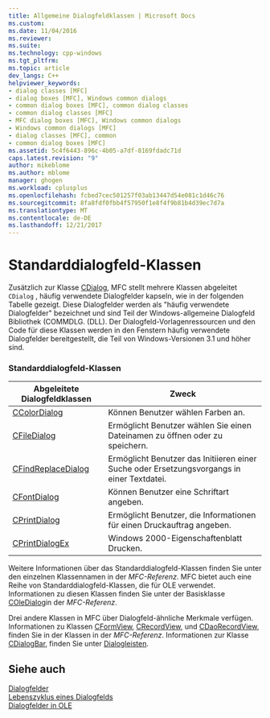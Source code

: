 ```yaml
---
title: Allgemeine Dialogfeldklassen | Microsoft Docs
ms.custom: 
ms.date: 11/04/2016
ms.reviewer: 
ms.suite: 
ms.technology: cpp-windows
ms.tgt_pltfrm: 
ms.topic: article
dev_langs: C++
helpviewer_keywords:
- dialog classes [MFC]
- dialog boxes [MFC], Windows common dialogs
- common dialog boxes [MFC], common dialog classes
- common dialog classes [MFC]
- MFC dialog boxes [MFC], Windows common dialogs
- Windows common dialogs [MFC]
- dialog classes [MFC], common
- common dialog boxes [MFC]
ms.assetid: 5c4f6443-896c-4b05-a7df-8169fdadc71d
caps.latest.revision: "9"
author: mikeblome
ms.author: mblome
manager: ghogen
ms.workload: cplusplus
ms.openlocfilehash: fcbed7cec501257f03ab13447d54e081c1d46c76
ms.sourcegitcommit: 8fa8fdf0fbb4f57950f1e8f4f9b81b4d39ec7d7a
ms.translationtype: MT
ms.contentlocale: de-DE
ms.lasthandoff: 12/21/2017
---
```

# <a name="common-dialog-classes"></a>Standarddialogfeld-Klassen
Zusätzlich zur Klasse [CDialog](../mfc/reference/cdialog-class.md), MFC stellt mehrere Klassen abgeleitet `CDialog` , häufig verwendete Dialogfelder kapseln, wie in der folgenden Tabelle gezeigt. Diese Dialogfelder werden als "häufig verwendete Dialogfelder" bezeichnet und sind Teil der Windows-allgemeine Dialogfeld Bibliothek (COMMDLG. (DLL). Der Dialogfeld-Vorlagenressourcen und den Code für diese Klassen werden in den Fenstern häufig verwendete Dialogfelder bereitgestellt, die Teil von Windows-Versionen 3.1 und höher sind.  
  
### <a name="common-dialog-classes"></a>Standarddialogfeld-Klassen  
  
|Abgeleitete Dialogfeldklassen|Zweck|  
|--------------------------|-------------|  
|[CColorDialog](../mfc/reference/ccolordialog-class.md)|Können Benutzer wählen Farben an.|  
|[CFileDialog](../mfc/reference/cfiledialog-class.md)|Ermöglicht Benutzer wählen Sie einen Dateinamen zu öffnen oder zu speichern.|  
|[CFindReplaceDialog](../mfc/reference/cfindreplacedialog-class.md)|Ermöglicht Benutzer das Initiieren einer Suche oder Ersetzungsvorgangs in einer Textdatei.|  
|[CFontDialog](../mfc/reference/cfontdialog-class.md)|Können Benutzer eine Schriftart angeben.|  
|[CPrintDialog](../mfc/reference/cprintdialog-class.md)|Ermöglicht Benutzer, die Informationen für einen Druckauftrag angeben.|  
|[CPrintDialogEx](../mfc/reference/cprintdialogex-class.md)|Windows 2000-Eigenschaftenblatt Drucken.|  
  
 Weitere Informationen über das Standarddialogfeld-Klassen finden Sie unter den einzelnen Klassennamen in der *MFC-Referenz*. MFC bietet auch eine Reihe von Standarddialogfeld-Klassen, die für OLE verwendet. Informationen zu diesen Klassen finden Sie unter der Basisklasse [COleDialog](../mfc/reference/coledialog-class.md)in der *MFC-Referenz*.  
  
 Drei andere Klassen in MFC über Dialogfeld-ähnliche Merkmale verfügen. Informationen zu Klassen [CFormView](../mfc/reference/cformview-class.md), [CRecordView](../mfc/reference/crecordview-class.md), und [CDaoRecordView](../mfc/reference/cdaorecordview-class.md), finden Sie in der Klassen in der *MFC-Referenz*. Informationen zur Klasse [CDialogBar](../mfc/reference/cdialogbar-class.md), finden Sie unter [Dialogleisten](../mfc/dialog-bars.md).  
  
## <a name="see-also"></a>Siehe auch  
 [Dialogfelder](../mfc/dialog-boxes.md)   
 [Lebenszyklus eines Dialogfelds](../mfc/life-cycle-of-a-dialog-box.md)   
 [Dialogfelder in OLE](../mfc/dialog-boxes-in-ole.md)

